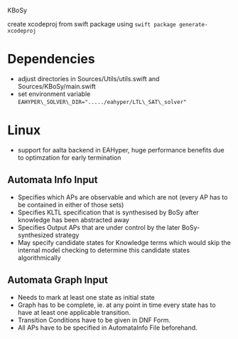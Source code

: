  KBoSy

create xcodeproj from swift package using `swift package generate-xcodeproj`


# Dependencies
- adjust directories in Sources/Utils/utils.swift and Sources/KBoSy/main.swift
- set environment variable `EAHYPER\_SOLVER\_DIR="...../eahyper/LTL\_SAT\_solver"`

# Linux
- support for aalta backend in EAHyper, huge performance benefits due to optimzation for early termination


## Automata Info Input
- Specifies which APs are observable and which are not (every AP has to be contained in either of those sets)
- Specifies KLTL specification that is synthesised by BoSy after knowledge has been abstracted away
- Specifies Output APs that are under control by the later BoSy-synthesized strategy
- May specify candidate states for Knowledge terms which would skip the internal model checking to determine this candidate states algorithmically

## Automata Graph Input
- Needs to mark at least one state as initial state
- Graph has to be complete, ie. at any point in time every state has to have at least one applicable transition.
- Transition Conditions have to be given in DNF Form.
- All APs have to be specified in AutomataInfo File beforehand.
